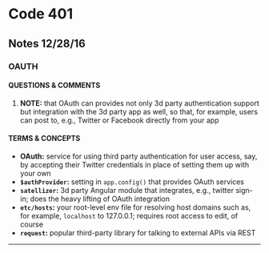 # Code 401 
## Notes 12/28/16

### OAUTH

#### QUESTIONS & COMMENTS
1. **NOTE:** that OAuth can provides not only 3d party authentication support but integration with the 3d party app as well, so that, for example, users can post to, e.g., Twitter or Facebook directly from your app


#### TERMS & CONCEPTS
  * **OAuth:**  service for using third party authentication for user access, say, by accepting their Twitter credentials in place of setting them up with your own
  * **`$authProvider`:**  setting in `app.config()` that provides OAuth services
  * **`satellizer`:**  3d party Angular module that integrates, e.g., twitter sign-in; does the heavy lifting of OAuth integration
  * **`etc/hosts`:**  your root-level env file for resolving host domains such as, for example, `localhost` to 127.0.0.1; requires root access to edit, of course
  * **`request`:**  popular third-party library for talking to external APIs via REST
  
---

<!--### ANICES

#### QUESTIONS & COMMENTS
1. **NOTE:** thatable


#### TERMS & CONCEPTS
  * **Pocts:**  Verent
  
----->
